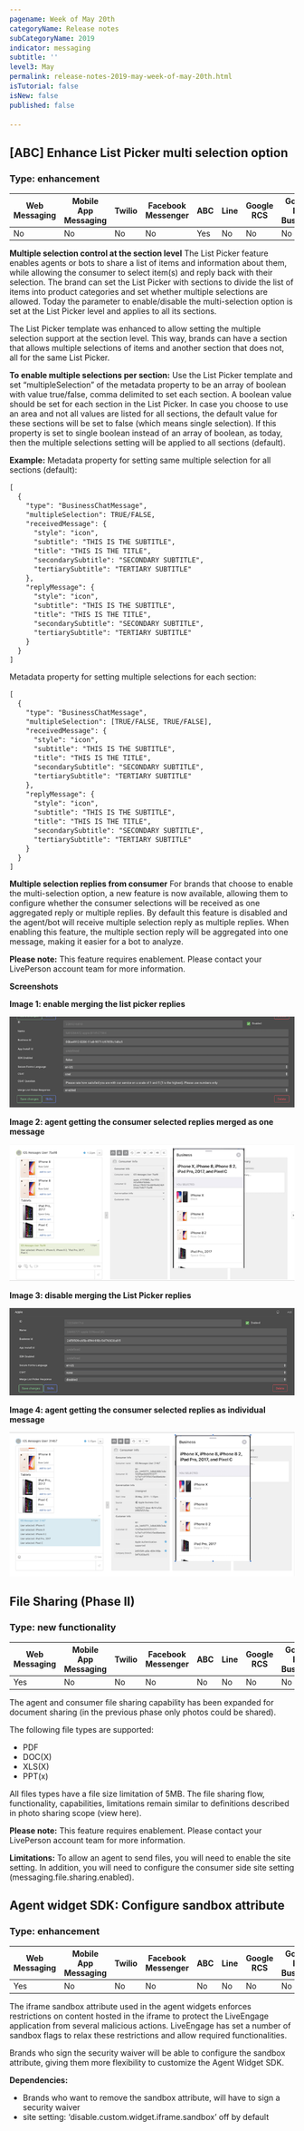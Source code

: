 ```yaml
---
pagename: Week of May 20th
categoryName: Release notes
subCategoryName: 2019
indicator: messaging
subtitle: ''
level3: May
permalink: release-notes-2019-may-week-of-may-20th.html
isTutorial: false
isNew: false
published: false

---
```

## \[ABC\] Enhance List Picker multi selection option

### Type: enhancement

<table class="releasenotes">
<thead>
<tr class="categoryrow">
<th>Web Messaging</th>
<th>Mobile App Messaging</th>
<th>Twilio</th>
<th>Facebook Messenger</th>
<th>ABC</th>
<th>Line</th>
<th>Google RCS</th>
<th>Google My Business</th>
<th>WhatsApp Business</th>
<th>CM</th>
<th>Chat</th>
</tr>
</thead>
<tbody>
<tr>
<td>No</td>
<td>No</td>
<td>No</td>
<td>No</td>
<td>Yes</td>
<td>No</td>
<td>No</td>
<td>No</td>
<td>No</td>
<td>No</td>
<td>No</td>
</tr>
</tbody>
</table>

**Multiple selection control at the section level**
The List Picker feature enables agents or bots to share a list of items and information about them, while allowing the consumer to select item(s) and reply back with their selection. The brand can set the List Picker with sections to divide the list of items into product categories and set whether multiple selections are allowed. Today the parameter to enable/disable the multi-selection option is set at the List Picker level and applies to all its sections.

The List Picker template was enhanced to allow setting the multiple selection support at the section level. This way, brands can have a section that allows multiple selections of items and another section that does not, all for the same List Picker.

**To enable multiple selections per section:**
Use the List Picker template and set “multipleSelection” of the metadata property to be an array of boolean with value true/false, comma delimited to set each section. A boolean value should be set for each section in the List Picker. In case you choose to use an area and not all values are listed for all sections, the default value for these sections will be set to false (which means single selection). If this property is set to single boolean instead of an array of boolean, as today, then the multiple selections setting will be applied to all sections (default).

**Example:**
Metadata property for setting same multiple selection for all sections (default):

    [
      {
        "type": "BusinessChatMessage",
        "multipleSelection": TRUE/FALSE,
        "receivedMessage": {
          "style": "icon",
          "subtitle": "THIS IS THE SUBTITLE",
          "title": "THIS IS THE TITLE",
          "secondarySubtitle": "SECONDARY SUBTITLE",
          "tertiarySubtitle": "TERTIARY SUBTITLE"
        },
        "replyMessage": {
          "style": "icon",
          "subtitle": "THIS IS THE SUBTITLE",
          "title": "THIS IS THE TITLE",
          "secondarySubtitle": "SECONDARY SUBTITLE",
          "tertiarySubtitle": "TERTIARY SUBTITLE"
        }
      }
    ]

Metadata property for setting multiple selections for each section:

    [
      {
        "type": "BusinessChatMessage",
        "multipleSelection": [TRUE/FALSE, TRUE/FALSE],
        "receivedMessage": {
          "style": "icon",
          "subtitle": "THIS IS THE SUBTITLE",
          "title": "THIS IS THE TITLE",
          "secondarySubtitle": "SECONDARY SUBTITLE",
          "tertiarySubtitle": "TERTIARY SUBTITLE"
        },
        "replyMessage": {
          "style": "icon",
          "subtitle": "THIS IS THE SUBTITLE",
          "title": "THIS IS THE TITLE",
          "secondarySubtitle": "SECONDARY SUBTITLE",
          "tertiarySubtitle": "TERTIARY SUBTITLE"
        }
      }
    ]

**Multiple selection replies from consumer**
For brands that choose to enable the multi-selection option, a new feature is now available, allowing them to configure whether the consumer selections will be received as one aggregated reply or multiple replies. By default this feature is disabled and the agent/bot will receive multiple selection reply as multiple replies. When enabling this feature, the multiple section reply will be aggregated into one message, making it easier for a bot to analyze.

**Please note:** This feature requires enablement. Please contact your LivePerson account team for more information.

**Screenshots**

**Image 1: enable merging the list picker replies**

![](/img/week-of-may-20th-1.png)

**Image 2: agent getting the consumer selected replies merged as one message**

![](/img/week-of-may-20th-2.png)

**Image 3: disable merging the List Picker replies**

![](/img/week-of-may-20th-3.png)

**Image 4: agent getting the consumer selected replies as individual message**

![](/img/week-of-may-20th-4.png)

## File Sharing (Phase II)

### Type: new functionality

<table class="releasenotes">
<thead>
<tr class="categoryrow">
<th>Web Messaging</th>
<th>Mobile App Messaging</th>
<th>Twilio</th>
<th>Facebook Messenger</th>
<th>ABC</th>
<th>Line</th>
<th>Google RCS</th>
<th>Google My Business</th>
<th>WhatsApp Business</th>
<th>CM</th>
<th>Chat</th>
</tr>
</thead>
<tbody>
<tr>
<td>Yes</td>
<td>No</td>
<td>No</td>
<td>No</td>
<td>No</td>
<td>No</td>
<td>No</td>
<td>No</td>
<td>No</td>
<td>No</td>
<td>No</td>
</tr>
</tbody>
</table>

The agent and consumer file sharing capability has been expanded for document sharing (in the previous phase only photos could be shared).

The following file types are supported:

* PDF
* DOC(X)
* XLS(X)
* PPT(x)

All files types have a file size limitation of 5MB. The file sharing flow, functionality, capabilities, limitations remain similar to definitions described in photo sharing scope (view here).

**Please note:** This feature requires enablement. Please contact your LivePerson account team for more information.

**Limitations:** To allow an agent to send files, you will need to enable the site setting. In addition, you will need to configure the consumer side site setting (messaging.file.sharing.enabled).

## Agent widget SDK: Configure sandbox attribute

### Type: enhancement

<table class="releasenotes">
<thead>
<tr class="categoryrow">
<th>Web Messaging</th>
<th>Mobile App Messaging</th>
<th>Twilio</th>
<th>Facebook Messenger</th>
<th>ABC</th>
<th>Line</th>
<th>Google RCS</th>
<th>Google My Business</th>
<th>WhatsApp Business</th>
<th>CM</th>
<th>Chat</th>
</tr>
</thead>
<tbody>
<tr>
<td>Yes</td>
<td>No</td>
<td>No</td>
<td>No</td>
<td>No</td>
<td>No</td>
<td>No</td>
<td>No</td>
<td>No</td>
<td>No</td>
<td>Yes</td>
</tr>
</tbody>
</table>

The iframe sandbox attribute used in the agent widgets enforces restrictions on content hosted in the iframe to protect the LiveEngage application from several malicious actions. LiveEngage has set a number of sandbox flags to relax these restrictions and allow required functionalities.
  
Brands who sign the security waiver will be able to configure the sandbox attribute, giving them more flexibility to customize the Agent Widget SDK.

**Dependencies:**
* Brands who want to remove the sandbox attribute, will have to sign a security waiver
* site setting: ‘disable.custom.widget.iframe.sandbox’ off by default

